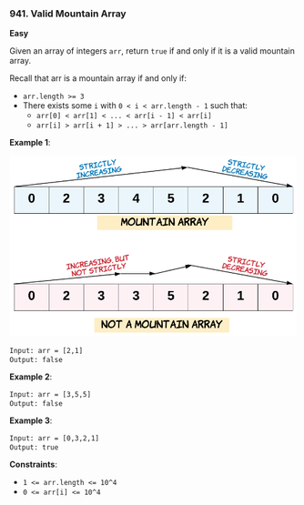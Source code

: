 ### 941. Valid Mountain Array

**Easy**

Given an array of integers `arr`, return `true` if and only if it is a valid mountain array.

Recall that arr is a mountain array if and only if:

* `arr.length >= 3`
* There exists some `i` with `0 < i < arr.length - 1` such that:
    * `arr[0] < arr[1] < ... < arr[i - 1] < arr[i]`
    * `arr[i] > arr[i + 1] > ... > arr[arr.length - 1]`

**Example 1**:

![ex1](ex1.png)

```
Input: arr = [2,1]
Output: false
```

**Example 2**:
```
Input: arr = [3,5,5]
Output: false
```

**Example 3**:
```
Input: arr = [0,3,2,1]
Output: true
 ```

**Constraints**:

* `1 <= arr.length <= 10^4`
* `0 <= arr[i] <= 10^4`